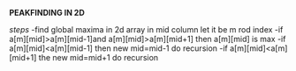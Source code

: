 **PEAKFINDING IN 2D**

*steps*
-find global maxima in 2d array in mid column let it be m rod index
-if a[m][mid]>a[m][mid-1]and a[m][mid]>a[m][mid+1] then a[m][mid] is max
-if a[m][mid]<a[m][mid-1] then new mid=mid-1 do recursion
-if a[m][mid]<a[m][mid+1] the  new mid=mid+1 do recursion




